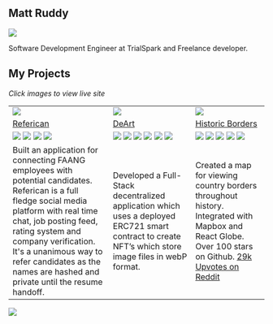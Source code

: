 ## Matt Ruddy

<a href="https://www.linkedin.com/in/matthew-r-452860179/"><img src="https://img.shields.io/badge/LinkedIn-mattruddy-0077B5?style=flat&logo=linkedin&logoColor=white"></img></a>

Software Development Engineer at TrialSpark and Freelance developer.

## My Projects

<i>Click images to view live site</i>

<table>
<tr>
<td>
<a href="https://www.referican.com/">
<img src="https://user-images.githubusercontent.com/30830407/157583210-e587cc70-3d60-4c56-ac5e-fc70e73ecd83.png">
</img>
</a>
</td>
<td>
<a href="https://deart.vercel.app/">
<img src="https://user-images.githubusercontent.com/30830407/157583086-d664c8f6-0435-474d-a752-3b6741b0171d.png">
</img>
</a>
</td>
<td>
<a href="https://historicborders.app">
<img src="https://i.imgur.com/yDcFDvT.png">
</img>
</a>
</td>
</tr>
<tr>
<td>
  <a href="https://www.referican.com/">
Referican
  </a>
</td>
  <td>
<a href="https://github.com/nrgapple/crypto-canvas-fe">
DeArt
</a>
</td>
<td>
<a href="https://github.com/nrgapple/historicborders-blitz">
  Historic Borders
</a>
</td>
</tr>

<tr>
<td>
<img src="https://img.shields.io/badge/-React-333333?style=flat&logo=react"></img>
<img src="https://img.shields.io/badge/Next-black?style=flat&logo=next.js&logoColor=white"></img>
<img src="https://img.shields.io/badge/typescript-%23007ACC.svg?style=flat&logo=typescript&logoColor=white"></img>
<img src="https://img.shields.io/badge/Chakra--UI-319795?style=flat&logo=chakra-ui&logoColor=white"></img>
</td>
<td>
<img src="https://img.shields.io/badge/-React-333333?style=flat&logo=react"></img>
<img src="https://img.shields.io/badge/Next-black?style=flat&logo=next.js&logoColor=white"></img>
<img src="https://img.shields.io/badge/Next-black?style=flat&logo=next.js&logoColor=white"></img>
<img src="https://img.shields.io/badge/typescript-%23007ACC.svg?style=flat&logo=typescript&logoColor=white"></img>
<img src="https://img.shields.io/badge/Solidity-e6e6e6?style=flat&logo=solidity&logoColor=black"></img>
<img src="https://img.shields.io/badge/Chakra--UI-319795?style=flat&logo=chakra-ui&logoColor=white"></img>
</td>
<td>
<img src="https://img.shields.io/badge/-React-333333?style=flat&logo=react"></img>
<img src="https://img.shields.io/badge/Next-black?style=flat&logo=next.js&logoColor=white"></img>
<img src="https://img.shields.io/badge/typescript-%23007ACC.svg?style=flat&logo=typescript&logoColor=white"></img>
<img src="https://img.shields.io/badge/-Mapbox%20-red?style=flat"></img>
<img src="https://img.shields.io/badge/-Geojson%20-green?style=flat"></img>
</td>
</tr>

<tr>
<td>
  Built an application for connecting FAANG employees with potential candidates. Referican is a full fledge social media platform with real time chat, job posting feed, rating system and company verification. It's a unanimous way to refer candidates as the names are hashed and private until the resume handoff.
</td>
  <td>
Developed a Full-Stack decentralized application which uses a deployed ERC721 smart contract to create NFT’s which store image files in webP format.
</td>
<td>
Created a map for viewing country borders throughout history. Integrated with Mapbox and React Globe. Over 100 stars on Github.
<a href="https://www.reddit.com/r/dataisbeautiful/comments/l52krh/an_app_i_made_for_visualizing_country_borders/">29k Upvotes on Reddit</a>
</td>
</tr>
</table>

<img src="https://github-readme-stats.vercel.app/api?username=mattruddy"></img>

